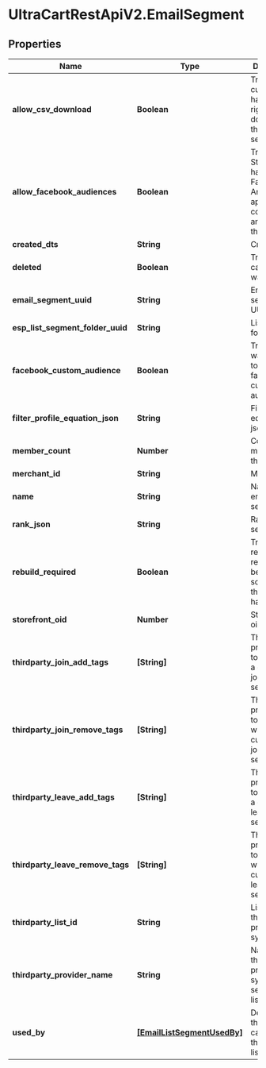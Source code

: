 # UltraCartRestApiV2.EmailSegment

## Properties

Name | Type | Description | Notes
------------ | ------------- | ------------- | -------------
**allow_csv_download** | **Boolean** | True if the current user has the rights to download this segment. | [optional] 
**allow_facebook_audiences** | **Boolean** | True if this StoreFront has the Facebook Analytics app connected and supports them | [optional] 
**created_dts** | **String** | Created date | [optional] 
**deleted** | **Boolean** | True if this campaign was deleted | [optional] 
**email_segment_uuid** | **String** | Email segment UUID | [optional] 
**esp_list_segment_folder_uuid** | **String** | List/Segment folder UUID | [optional] 
**facebook_custom_audience** | **Boolean** | True if you want to sync to a facebook custom audience | [optional] 
**filter_profile_equation_json** | **String** | File profile equation json | [optional] 
**member_count** | **Number** | Count of members in this segment | [optional] 
**merchant_id** | **String** | Merchant ID | [optional] 
**name** | **String** | Name of email segment | [optional] 
**rank_json** | **String** | Rank settings json | [optional] 
**rebuild_required** | **Boolean** | True if a rebuild is required because some part of the segment has changed | [optional] 
**storefront_oid** | **Number** | Storefront oid | [optional] 
**thirdparty_join_add_tags** | **[String]** | Third party provider tags to add when a customer joins the segment. | [optional] 
**thirdparty_join_remove_tags** | **[String]** | Third party provider tags to remove when a customer joins the segment. | [optional] 
**thirdparty_leave_add_tags** | **[String]** | Third party provider tags to add when a customer leaves the segment. | [optional] 
**thirdparty_leave_remove_tags** | **[String]** | Third party provider tags to remove when a customer leaves the segment. | [optional] 
**thirdparty_list_id** | **String** | List id of third party provider to sync with. | [optional] 
**thirdparty_provider_name** | **String** | Name of third party provider to sync segment to a list with. | [optional] 
**used_by** | [**[EmailListSegmentUsedBy]**](EmailListSegmentUsedBy.md) | Details on the flows or campaigns that use this list. | [optional] 


